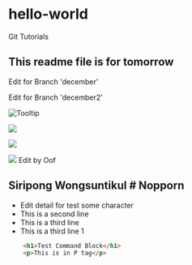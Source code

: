 # hello-world
Git Tutorials

## This readme file is for tomorrow
Edit for Branch 'december'

Edit for Branch 'december2'

![](http://goodesign.in.th/Images/logo_main.png "Tooltip")


![](https://scontent.fbkk1-4.fna.fbcdn.net/v/t1.0-9/15442394_684815138361203_654277037849438047_n.jpg?oh=69fe484383e95f7dfaba00a4f041b3da&oe=58F0F6E2)

![](https://s-media-cache-ak0.pinimg.com/236x/5b/a3/62/5ba3620680277aeb60544dc72d63ddd8.jpg)

![](http://us.123rf.com/450wm/deniskolt/deniskolt1510/deniskolt151000011/47523659-%C3%83%20rvore-de-apple-com-ma%C3%83%C2%A7%C3%83%C2%A3-vermelha-isolada-no-fundo-branco.-ilustra%C3%83%C2%A7%C3%83%C2%A3o-vetorial.jpg?ver=12) Edit by Oof

## Siripong Wongsuntikul # Nopporn
* Edit detail for test some character
* This is a second line
* This is a third line
* This is a third line 1

```html
    <h1>Test Command Block</h1>
    <p>This is in P tag</p>
```
